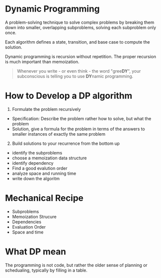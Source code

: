 # Dynamic Programming
A problem-solving technique to solve complex problems by breaking them down into smaller, overlapping subproblems, solving each subproblem only once.

Each algorithm defines a state, transition, and base case to compute the solution.

Dynamic programming is recursion without repetition.
The proper recursion is much important than memoization.

> Whenever you write - or even think - the word "gree**DY**",   your subconscious is telling you to use **DY**namic programming.
# How to Develop a DP algorithm
1. Formulate the problem recursively
- Specification: Describe the problem rather how to solve, but what the problem
- Solution, give a formula for the problem in terms of the answers to smaller instances of exactly the same problem
2. Build solutions to your recurrence from the bottom up
- identify the subproblems
- choose a memoization data structure
- identify dependency
- Find a good evalution order
- analyze space and running time
- write down the algoritm
# Mechanical Recipe
- Subproblems
- Memoization Strucure
- Dependencies
- Evaluation Order
- Space and time
# What DP mean
The programming is not code, but rather the older sense of planning or schedualing, typically by filling in a table.
